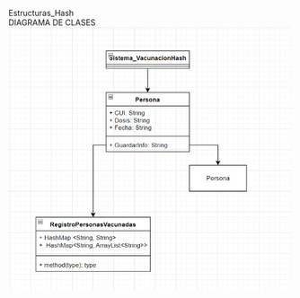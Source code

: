 Estructuras_Hash
</br>
DIAGRAMA DE CLASES
</br>
![](https://github.com/joselitogmartinez/Estructuras_Hash/blob/master/DIAGRAMA%20DE%20CLASES.jpeg)
